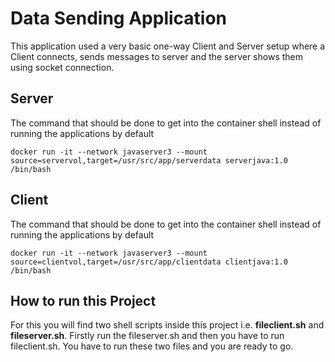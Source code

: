 # Data Sending Application
This application used a very basic one-way Client and Server setup where a Client connects, sends messages to server and the server shows them using socket connection.

## Server

The command that should be done to get into the container shell instead of running the applications by default 
```
docker run -it --network javaserver3 --mount source=servervol,target=/usr/src/app/serverdata serverjava:1.0 /bin/bash
```
## Client

The command that should be done to get into the container shell instead of running the applications by default 
```
docker run -it --network javaserver3 --mount source=clientvol,target=/usr/src/app/clientdata clientjava:1.0 /bin/bash
```
## How to run this Project

For this you will find two shell scripts inside this project i.e. **fileclient.sh** and **fileserver.sh**. Firstly run the fileserver.sh and then you have to run fileclient.sh. You have to run these two files and you are ready to go.

